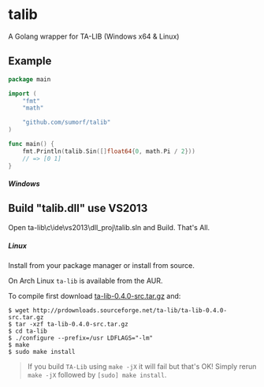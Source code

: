 # talib
A Golang wrapper for TA-LIB (Windows x64 & Linux)

## Example
```go
package main

import (
	"fmt"
	"math"

	"github.com/sumorf/talib"
)

func main() {
	fmt.Println(talib.Sin([]float64{0, math.Pi / 2}))
	// => [0 1]
}
```

##### Windows
## Build "talib.dll" use VS2013
Open ta-lib\c\ide\vs2013\dll_proj\talib.sln and Build. That's All.

##### Linux

Install from your package manager or install from source.

On Arch Linux `ta-lib` is available from the AUR.

To compile first download [ta-lib-0.4.0-src.tar.gz](http://prdownloads.sourceforge.net/ta-lib/ta-lib-0.4.0-src.tar.gz) and:
```
$ wget http://prdownloads.sourceforge.net/ta-lib/ta-lib-0.4.0-src.tar.gz
$ tar -xzf ta-lib-0.4.0-src.tar.gz
$ cd ta-lib
$ ./configure --prefix=/usr LDFLAGS="-lm"
$ make
$ sudo make install
```

> If you build ``TA-Lib`` using ``make -jX`` it will fail but that's OK!
> Simply rerun ``make -jX`` followed by ``[sudo] make install``.
